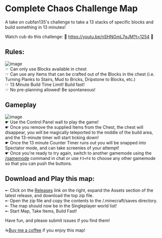 # Complete Chaos Challenge Map
A take on cubfan135's challenge to take a 13 stacks of specific blocks and build something in 13 minutes!

Watch cub do this challenge: 👀 https://youtu.be/nSHNGmL7qJM?t=1254 👀 
## Rules:  
![image](https://user-images.githubusercontent.com/19356109/200104102-ae1ffa9a-3cc3-4dea-9c12-e0838135f346.png)  
☞ Can only use Blocks available in chest  
☞ Can use any Items that can be crafted out of the Blocks in the chest (i.e. Turning Planks to Stairs, Mud to Bricks, Dripstone to Blocks, etc.)  
☞ 13 Minute Build Time Limit!  Build fast!  
☞ No pre-planning allowed!  Be spontaneous!  
## Gameplay
![image](https://user-images.githubusercontent.com/19356109/200102215-bb74ece5-5e92-4975-8fe0-e521ccb6f041.png)  
☛ Use the Control Panel wall to play the game!   
☛ Once you remove the supplied Items from the Chest, the chest will disappear, you will be magically teleported to the middle of the build area, and the 13-minute timer will start ticking down!  
☛ Once the 13 minute Counter Timer runs out you will be snapped into Spectator mode, and can take screenies of your attempt!  
☛ Once you're ready to try again, switch to another gamemode using the [/gamemode](https://minecraft.fandom.com/wiki/Commands/gamemode) command in chat or use `F3+F4` to choose any other gamemode so that you can push the buttons.  
## Download and Play this map:  
➸ Click on the [Releases](https://github.com/jr0dsgarage/challenge13/releases) link on the right, expand the Assets section of the latest release, and download the top zip file.  
➸ Open the zip file and copy the contents to the /.minecraft/saves directory.  
➸ The map should now be in the Singleplayer world list!  
➸ Start Map, Take Items, Build Fast!  

Have fun, and please submit issues if you find them!

☕[Buy me a coffee](https://www.buymeacoffee.com/j__r0d) if you enjoy this map!
